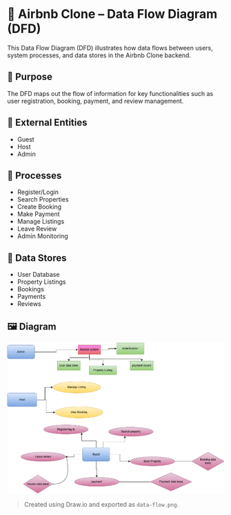 # 🔄 Airbnb Clone – Data Flow Diagram (DFD)

This Data Flow Diagram (DFD) illustrates how data flows between users, system processes, and data stores in the Airbnb Clone backend.

## 🎯 Purpose

The DFD maps out the flow of information for key functionalities such as user registration, booking, payment, and review management.

## 👤 External Entities

- Guest
- Host
- Admin

## 🔁 Processes

- Register/Login
- Search Properties
- Create Booking
- Make Payment
- Manage Listings
- Leave Review
- Admin Monitoring

## 💾 Data Stores

- User Database
- Property Listings
- Bookings
- Payments
- Reviews

## 🖼️ Diagram


![./data-flow.png](https://github.com/Hali1439/alx-airbnb-project-documentation/blob/63ceed6c8c63d0f19843505920c20aee92f89b11/data-flow-diagram/data-flow.png)
> Created using Draw.io and exported as `data-flow.png`.

